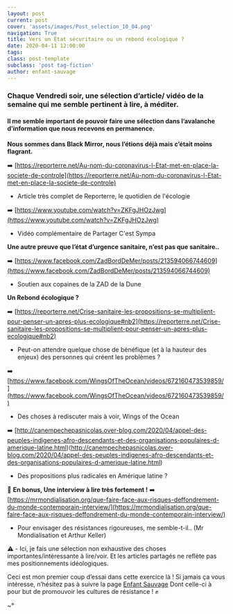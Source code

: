 ```yaml
---
layout: post
current: post
cover: 'assets/images/Post_selection_10_04.png'
navigation: True
title: Vers un État sécuritaire ou un rebond écologique ?
date: 2020-04-11 12:00:00
tags:
class: post-template
subclass: 'post tag-fiction'
author: enfant-sauvage
---
```


### Chaque Vendredi soir, une sélection d’article/ vidéo de la semaine qui me semble pertinent à lire, à méditer.

#### Il me semble important de pouvoir faire une sélection dans l’avalanche d’information que nous recevons en permanence.

**Nous sommes dans Black Mirror, nous l’étions déjà mais c’était moins flagrant.**

➡️ [https://reporterre.net/Au-nom-du-coronavirus-l-Etat-met-en-place-la-societe-de-controle](https://reporterre.net/Au-nom-du-coronavirus-l-Etat-met-en-place-la-societe-de-controle)
- Article très complet de Reporterre, le quotidien de l'écologie

➡️ [https://www.youtube.com/watch?v=ZKFgJHOzJwg](https://www.youtube.com/watch?v=ZKFgJHOzJwg)
- Vidéo complémentaire de Partager C'est Sympa

**Une autre preuve que l’état d’urgence sanitaire, n’est pas que sanitaire..**

➡️ [https://www.facebook.com/ZadBordDeMer/posts/213594066744609](https://www.facebook.com/ZadBordDeMer/posts/213594066744609)
- Soutien aux copaines de la ZAD de la Dune

**Un Rebond écologique ?**

➡️ [https://reporterre.net/Crise-sanitaire-les-propositions-se-multiplient-pour-penser-un-apres-plus-ecologique#nb2](https://reporterre.net/Crise-sanitaire-les-propositions-se-multiplient-pour-penser-un-apres-plus-ecologique#nb2)
- Peut-on attendre quelque chose de bénéfique (et à la hauteur des enjeux) des personnes qui créent les problèmes ?

➡️ [https://www.facebook.com/WingsOfTheOcean/videos/672160473539859/](https://www.facebook.com/WingsOfTheOcean/videos/672160473539859/)
- Des choses à rediscuter mais à voir, Wings of the Ocean

➡️ [http://canempechepasnicolas.over-blog.com/2020/04/appel-des-peuples-indigenes-afro-descendants-et-des-organisations-populaires-d-amerique-latine.html)(http://canempechepasnicolas.over-blog.com/2020/04/appel-des-peuples-indigenes-afro-descendants-et-des-organisations-populaires-d-amerique-latine.html)
- Des propositions plus radicales en Amérique latine ?

🔴 **En bonus, Une interview à lire très fortement !**
➡️ [https://mrmondialisation.org/que-faire-face-aux-risques-deffondrement-du-monde-contemporain-interview/](https://mrmondialisation.org/que-faire-face-aux-risques-deffondrement-du-monde-contemporain-interview/)
- Pour envisager des résistances rigoureuses, me semble-t-il.. (Mr Mondialisation et Arthur Keller)

⚠️ - Ici, je fais une sélection non exhaustive des choses importantes/intéressante à lire/voir.
Et les articles partagés ne reflète pas mes positionnements idéologiques.

Ceci est mon premier coup d’essai dans cette exercice là !
Si jamais ça vous intéresse, n’hésitez pas à suivre la page [Enfant Sauvage](https://www.facebook.com/Enfant-Sauvage-104786967856823/)
Dont celle-ci à pour but de promouvoir les cultures de résistance ! ✊

~°

